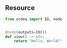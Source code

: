 ## Resource

```python
from ordeq import IO, node


@node(outputs=IO())
def view() -> str:
    return "Hello, World!"

```